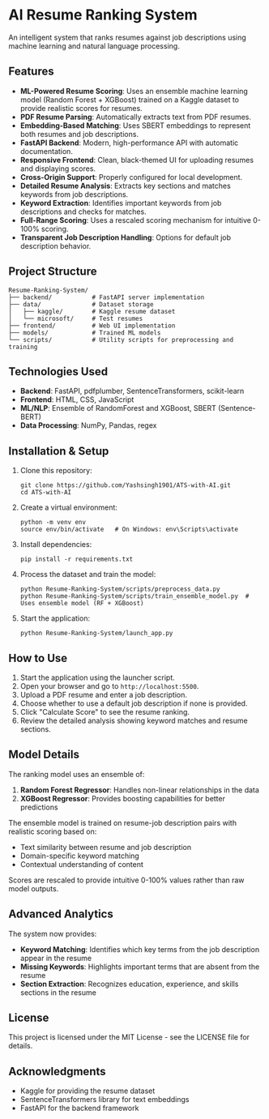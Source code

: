 # AI Resume Ranking System

An intelligent system that ranks resumes against job descriptions using machine learning and natural language processing.

## Features

- **ML-Powered Resume Scoring**: Uses an ensemble machine learning model (Random Forest + XGBoost) trained on a Kaggle dataset to provide realistic scores for resumes.
- **PDF Resume Parsing**: Automatically extracts text from PDF resumes.
- **Embedding-Based Matching**: Uses SBERT embeddings to represent both resumes and job descriptions.
- **FastAPI Backend**: Modern, high-performance API with automatic documentation.
- **Responsive Frontend**: Clean, black-themed UI for uploading resumes and displaying scores.
- **Cross-Origin Support**: Properly configured for local development.
- **Detailed Resume Analysis**: Extracts key sections and matches keywords from job descriptions.
- **Keyword Extraction**: Identifies important keywords from job descriptions and checks for matches.
- **Full-Range Scoring**: Uses a rescaled scoring mechanism for intuitive 0-100% scoring.
- **Transparent Job Description Handling**: Options for default job description behavior.

## Project Structure

```
Resume-Ranking-System/
├── backend/           # FastAPI server implementation
├── data/              # Dataset storage
│   ├── kaggle/        # Kaggle resume dataset
│   └── microsoft/     # Test resumes
├── frontend/          # Web UI implementation
├── models/            # Trained ML models
└── scripts/           # Utility scripts for preprocessing and training
```

## Technologies Used

- **Backend**: FastAPI, pdfplumber, SentenceTransformers, scikit-learn
- **Frontend**: HTML, CSS, JavaScript
- **ML/NLP**: Ensemble of RandomForest and XGBoost, SBERT (Sentence-BERT)
- **Data Processing**: NumPy, Pandas, regex

## Installation & Setup

1. Clone this repository:

   ```
   git clone https://github.com/Yashsingh1901/ATS-with-AI.git
   cd ATS-with-AI
   ```

2. Create a virtual environment:

   ```
   python -m venv env
   source env/bin/activate   # On Windows: env\Scripts\activate
   ```

3. Install dependencies:

   ```
   pip install -r requirements.txt
   ```

4. Process the dataset and train the model:

   ```
   python Resume-Ranking-System/scripts/preprocess_data.py
   python Resume-Ranking-System/scripts/train_ensemble_model.py  # Uses ensemble model (RF + XGBoost)
   ```

5. Start the application:
   ```
   python Resume-Ranking-System/launch_app.py
   ```

## How to Use

1. Start the application using the launcher script.
2. Open your browser and go to `http://localhost:5500`.
3. Upload a PDF resume and enter a job description.
4. Choose whether to use a default job description if none is provided.
5. Click "Calculate Score" to see the resume ranking.
6. Review the detailed analysis showing keyword matches and resume sections.

## Model Details

The ranking model uses an ensemble of:

1. **Random Forest Regressor**: Handles non-linear relationships in the data
2. **XGBoost Regressor**: Provides boosting capabilities for better predictions

The ensemble model is trained on resume-job description pairs with realistic scoring based on:

- Text similarity between resume and job description
- Domain-specific keyword matching
- Contextual understanding of content

Scores are rescaled to provide intuitive 0-100% values rather than raw model outputs.

## Advanced Analytics

The system now provides:

- **Keyword Matching**: Identifies which key terms from the job description appear in the resume
- **Missing Keywords**: Highlights important terms that are absent from the resume
- **Section Extraction**: Recognizes education, experience, and skills sections in the resume

## License

This project is licensed under the MIT License - see the LICENSE file for details.

## Acknowledgments

- Kaggle for providing the resume dataset
- SentenceTransformers library for text embeddings
- FastAPI for the backend framework
